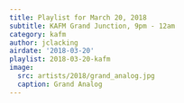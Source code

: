```yaml
---
title: Playlist for March 20, 2018
subtitle: KAFM Grand Junction, 9pm - 12am
category: kafm
author: jclacking
airdate: '2018-03-20'
playlist: 2018-03-20-kafm
image:
  src: artists/2018/grand_analog.jpg
  caption: Grand Analog
---
```


